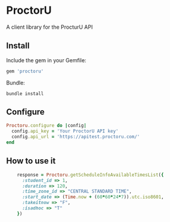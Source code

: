 ProctorU
=========

A client library for the ProcturU API

Install
-------

Include the gem in your Gemfile:

```ruby
gem 'proctoru'
```

Bundle:

    bundle install

Configure
---------

```ruby
Proctoru.configure do |config|
  config.api_key = 'Your ProctorU API key'
  config.api_url = 'https://apitest.proctoru.com/'
end
```

How to use it
---------

```ruby
    response = Proctoru.getScheduleInfoAvailableTimesList({
      :student_id => 1,
      :duration => 120,
      :time_zone_id => "CENTRAL STANDARD TIME",
      :start_date => (Time.now + (60*60*24*7)).utc.iso8601,
      :takeitnow => "F",
      :isadhoc => "T"
    })
```
